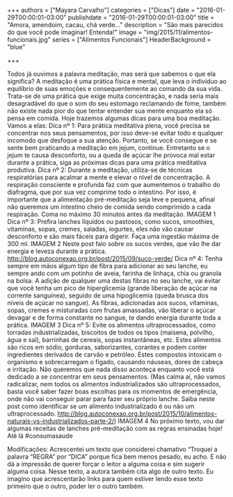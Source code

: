 +++
authors = ["Mayara Carvalho"]
categories = ["Dicas"]
date = "2016-01-29T00:00:01-03:00"
publishdate = "2016-01-29T00:00:01-03:00"
title = "Amora, amendoim, cacau, chá verde..."
description = "São mais parecidos do que você pode imaginar! Entenda!"
image = "img/2015/11/alimentos-funcionais.jpg"
series = ["Alimentos Funcionais"]
  HeaderBackground = "blue"

+++

Todos já ouvimos a palavra meditação, mas será que sabemos o que ela significa?
A meditação é uma prática física e mental, que leva o indivíduo ao equilíbrio de suas emoções e consequentemente ao comando da sua vida. Trata-se de uma prática que exige muita concentração, e nada seria mais desagradável do que o som do seu estomago reclamando de fome, também não existe nada pior do que tentar entender sua mente enquanto ela só pensa em comida.
Hoje trazemos algumas dicas para uma boa meditação. Vamos a elas:
Dica nº 1: Para prática meditativa plena, você precisa se concentrar nos seus pensamentos, por isso deve-se evitar todo e qualquer incomodo que desfoque a sua atenção. Portanto, se você consegue e se sente bem praticando a meditação em jejum, continue. Entretanto se o jejum te causa desconforto, ou a queda de açúcar lhe provoca mal estar durante a prática, siga as próximas dicas para uma prática meditativa produtiva.
Dica nº 2: Durante a meditação, utiliza-se de técnicas respiratórias para acalmar a mente e elevar o nível de concentração. A respiração consciente e profunda faz com que aumentemos o trabalho do diafragma, que por sua vez comprime todo o intestino. Por isso, é importante que a alimentação pré-meditação seja leve e pequena, afinal não queremos um intestino cheio de comida sendo comprimido a cada respiração. Coma no máximo 30 minutos antes da meditação.
IMAGEM 1
Dica nº 3: Prefira lanches líquidos ou pastosos, como sucos, smoothies, vitaminas, sopas, cremes, saladas, iogurtes, eles não vão causar desconforto e são mais fáceis para digerir. Faça uma ingestão máxima de 300 ml.
IMAGEM 2
Neste post falo sobre os sucos verdes, que vão lhe dar energia e leveza durante a prática. http://blog.autoconexao.org.br/post/2015/09/suco-verde/
Dica  nº 4: Tenha sempre em mãos algum tipo de fibra para adicionar ao seu lanche, eu sempre ando com um potinho de aveia,  farinha de linhaça, chia ou granola na bolsa. A adição de qualquer uma destas fibras no seu lanche, vai evitar que você tenha um pico de hiperglicemia (grande liberação de açúcar na corrente sanguínea), seguido de uma hipoglicemia (queda brusca dos níveis de açúcar no sangue). As fibras, adicionadas aos sucos, vitaminas, sopas, cremes e misturadas com frutas amassadas, vão liberar o açúcar devagar e de forma constante no sangue, te dando energia durante toda a prática.
IMAGEM 3
Dica nº 5: Evite os alimentos ultraprocessados, como torradas industrializadas, biscoitos de todos os tipos (maisena, polvilho, água e sal), barrinhas de cereais, sopas instantâneas, etc. Estes alimentos são ricos em sódio, gorduras, saborizantes, corantes e podem conter ingredientes derivados de carvão e petróleo. Estes compostos intoxicam o organismo e sobrecarregam o fígado, causando náuseas, dores de cabeça e irritação. Não queremos que nada disso aconteça enquanto você está dedicado a se concentrar em seus pensamentos.
(Mas calma aí, não vamos radicalizar, nem todos os alimentos industrializados são ultraprocessados, basta você saber fazer boas escolhas para os momentos de emergência, onde não vai conseguir parar para fazer seu próprio lanche. Saiba neste post como identificar se um alimento industrializado é ou não um ultraprocessado. http://blog.autoconexao.org.br/post/2015/10/alimentos-naturais-vs-industrializados-parte-2/)
IMAGEM 4
No próximo texto, vou dar algumas receitas de lanches pré-meditação com as regras ensinadas hoje! Até lá
#consumasaude

Modificações:
Acrescentei um texto que considerei chamativo
“Troquei a palavra “REGRA” por “DICA” porque fica bem menos  pesado, eu acho. E não dá a impressão de querer forçar o leitor a alguma coisa e sim sugerir alguma coisa.
Nesse texto, a autora também cita algo de outro texto. Eu imagino que acrescentarão links  para quem estiver lendo esse texto primeiro que o outro, poder ler o outro também.
